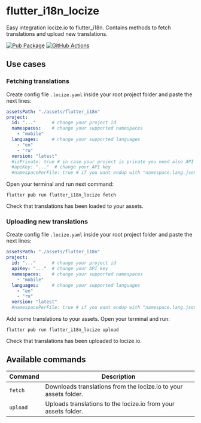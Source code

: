 # flutter_i18n_locize

Easy integration locize.io to flutter_i18n. Contains methods to fetch translations and upload new translations.

[![Pub Package](https://img.shields.io/pub/v/flutter_i18n_locize.svg)](https://pub.dev/packages/flutter_i18n_locize)
[![GitHub Actions](https://github.com/defint/flutter_i18n_locize/workflows/Publish%20CI/badge.svg)](https://github.com/defint/flutter_i18n_locize/actions)

## Use cases

### Fetching translations

Create config file `.locize.yaml` inside your root project folder and paste the next lines:

```yaml
assetsPath: "./assets/flutter_i18n"
project:
  id: "..."      # change your project id
  namespaces:    # change your supported namespaces
    - "mobile"
  languages:     # change your supported languages
    - "en"
    - "ru"
  version: "latest"
  #isPrivate: true # in case your project is private you need also API key
  #apiKey: "..."  # change your API key
  #namespacePerFile: true # if you want endup with "namespace.lang.json" files
```

Open your terminal and run next command:

```
flutter pub run flutter_i18n_locize fetch
```

Check that translations has been loaded to your assets.

### Uploading new translations

Create config file `.locize.yaml` inside your root project folder and paste the next lines:

```yaml
assetsPath: "./assets/flutter_i18n"
project:
  id: "..."      # change your project id
  apiKey: "..."  # change your API key
  namespaces:    # change your supported namespaces
    - "mobile"
  languages:     # change your supported languages
    - "en"
    - "ru"
  version: "latest"
  #namespacePerFile: true # if you want endup with "namespace.lang.json" files
```

Add some translations to your assets.
Open your terminal and run:

```
flutter pub run flutter_i18n_locize upload
```

Check that translations has been uploaded to locize.io.

## Available commands

| Command | Description |
|---------|-------------|
| `fetch` | Downloads translations from the locize.io to your assets folder. |
| `upload` | Uploads translations to the locize.io from your assets folder. |
